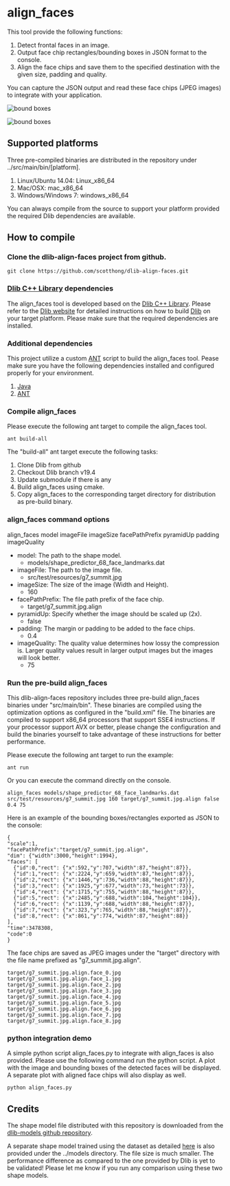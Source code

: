 # align_faces

This tool provide the following functions:

1. Detect frontal faces in an image.
2. Output face chip rectangles/bounding boxes in JSON format to the console.
3. Align the face chips and save them to the specified destination with the given size, padding and quality.

You can capture the JSON output and read these face chips (JPEG images) to integrate with your application.

![bound boxes](https://github.com/scotthong/dlib-align-faces/blob/master/src/main/resources/bounding_boxes.png)


![bound boxes](https://github.com/scotthong/dlib-align-faces/blob/master/src/main/resources/face_chips.png)

## Supported platforms

Three pre-compiled binaries are distributed in the repository under ../src/main/bin/[platform].

1. Linux/Ubuntu 14.04: Linux_x86_64
2. Mac/OSX: mac_x86_64
3. Windows/Windows 7: windows_x86_64

You can always compile from the source to support your platform provided the required Dlib dependencies are available.

## How to compile

### Clone the dlib-align-faces project from github.

```
git clone https://github.com/scotthong/dlib-align-faces.git
```

### [Dlib C++ Library](http://dlib.net) dependencies

The align_faces tool is developed based on the [Dlib C++ Library](http://dlib.net). Please refer to the [Dlib website](http://dlib.net) for detailed instructions on how to build [Dlib](http://dlib.net) on your target platform. Please make sure that the required dependencies are installed.

### Additional dependencies

This project utilize a custom [ANT](http://ant.apache.org/) script to build the align_faces tool. Pease make sure you have the following dependencies installed and configured properly for your environment.

1. [Java](https://www.java.com)
2. [ANT](http://ant.apache.org/)

### Compile align_faces

Please execute the following ant target to compile the align_faces tool.

```
ant build-all
```

The "build-all" ant target execute the following tasks:

1. Clone Dlib from github
2. Checkout Dlib branch v19.4
3. Update submodule if there is any
4. Build align_faces using cmake.
5. Copy align_faces to the corresponding target directory for distribution as pre-build binary.

### align_faces command options

align_faces model imageFile imageSize facePathPrefix pyramidUp padding imageQuality

* model: The path to the shape model.
    * models/shape_predictor_68_face_landmarks.dat
* imageFile: The path to the image file.
    * src/test/resources/g7_summit.jpg
* imageSize: The size of the image (Width and Height).
    * 160
* facePathPrefix: The file path prefix of the face chip.
    * target/g7_summit.jpg.align
* pyramidUp: Specify whether the image should be scaled up (2x).
    * false
* padding: The margin or padding to be added to the face chips.
    * 0.4
* imageQuality: The quality value determines how lossy the compression is. Larger quality values result in larger output images but the images will look better.
    * 75

### Run the pre-build align_faces

This dlib-align-faces repository includes three pre-build align_faces binaries under "src/main/bin". These binaries are compiled using the optimization options as configured in the "build.xml" file. The binaries are compiled to support x86_64 processors that support SSE4 instructions. If your processor support AVX or better, please change the configuration and build the binaries yourself to take advantage of these instructions for better performance.

Please execute the following ant target to run the example:
```
ant run
```

Or you can execute the command directly on the console.
```
align_faces models/shape_predictor_68_face_landmarks.dat src/test/resources/g7_summit.jpg 160 target/g7_summit.jpg.align false 0.4 75
```

Here is an example of the bounding boxes/rectangles exported as JSON to the console:
```
{
"scale":1,
"facePathPrefix":"target/g7_summit.jpg.align",
"dim": {"width":3000,"height":1994},
"faces": [
  {"id":0,"rect": {"x":592,"y":707,"width":87,"height":87}},
  {"id":1,"rect": {"x":2224,"y":659,"width":87,"height":87}},
  {"id":2,"rect": {"x":1446,"y":736,"width":88,"height":87}},
  {"id":3,"rect": {"x":1925,"y":677,"width":73,"height":73}},
  {"id":4,"rect": {"x":1715,"y":755,"width":88,"height":87}},
  {"id":5,"rect": {"x":2485,"y":688,"width":104,"height":104}},
  {"id":6,"rect": {"x":1139,"y":688,"width":88,"height":87}},
  {"id":7,"rect": {"x":323,"y":765,"width":88,"height":87}},
  {"id":8,"rect": {"x":861,"y":774,"width":87,"height":88}}
],
"time":3478308,
"code":0
}
```

The face chips are saved as JPEG images under the "target" directory with the file name prefixed as "g7_summit.jpg.align".
```
target/g7_summit.jpg.align.face_0.jpg
target/g7_summit.jpg.align.face_1.jpg
target/g7_summit.jpg.align.face_2.jpg
target/g7_summit.jpg.align.face_3.jpg
target/g7_summit.jpg.align.face_4.jpg
target/g7_summit.jpg.align.face_5.jpg
target/g7_summit.jpg.align.face_6.jpg
target/g7_summit.jpg.align.face_7.jpg
target/g7_summit.jpg.align.face_8.jpg
```

### python integration demo
A simple python script align_faces.py to integrate with align_faces is also provided. Please use the following command run the python script. A plot with the image and bounding boxes of the detected faces will be displayed. A separate plot with aligned face chips will also display as well.
```
python align_faces.py
```

## Credits

The shape model file distributed with this repository is downloaded from the [dlib-models github repository](https://github.com/davisking/dlib-models).

A separate shape model trained using the dataset as detailed [here](https://github.com/davisking/dlib/issues/359) is also provided under the ../models directory. The file size is much smaller. The performance difference as compared to the one provided by Dlib is yet to be validated! Please let me know if you run any comparison using these two shape models.
